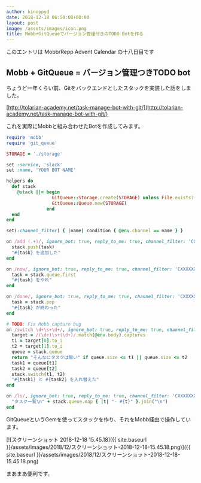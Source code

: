 ```yaml
---
author: kinoppyd
date: 2018-12-18 06:50:08+00:00
layout: post
image: /assets/images/icon.png
title: Mobb+GitQueueでバージョン管理付きのTODO Botを作る
---
```


このエントリは Mobb/Repp Advent Calendar の十八日目です


## Mobb + GitQueue = バージョン管理つきTODO bot


ちょうど一年くらい前、Gitをバックエンドとしたスタックを実装した話をしました。

[http://tolarian-academy.net/task-manage-bot-with-git/](http://tolarian-academy.net/task-manage-bot-with-git/)

これを実際にMobbと組み合わせたBotを作成してみます。

```ruby
require 'mobb'
require 'git_queue'

STORAGE = './storage'

set :service, 'slack'
set :name, 'YOUR BOT NAME'

helpers do
  def stack
    @stack ||= begin
                 GitQueue::Storage.create(STORAGE) unless File.exists?(STORAGE)
                 GitQueue::Queue.new(STORAGE)
               end
  end
end

set(:channel_filter) { |name| condition { @env.channel == name } }

on /add (.+)/, ignore_bot: true, reply_to_me: true, channel_filter: 'CXXXXXXX' do |task|
  stack.push(task)
  "#{task} を追加した"
end

on /now/, ignore_bot: true, reply_to_me: true, channel_filter: 'CXXXXXXX' do
  task = stack.queue.first
  "#{task} をやれ"
end

on /done/, ignore_bot: true, reply_to_me: true, channel_filter: 'CXXXXXXX' do
  task = stack.pop
  "#{task} が終わった"
end

# TODO: Fix Mobb capture bug
on /switch \d+\s+\d+/, ignore_bot: true, reply_to_me: true, channel_filter: 'CXXXXXXX' do
  target = /(\d+)\s+(\d+)/.match(@env.body).captures
  t1 = target[0].to_i
  t2 = target[1].to_i
  queue = stack.queue
  return "そんなにタスクは無い" if queue.size <= t1 || queue.size <= t2
  task1 = queue[t1]
  task2 = queue[t2]
  stack.switch(t1, t2)
  "#{task1} と #{task2} を入れ替えた"
end

on /ls/, ignore_bot: true, reply_to_me: true, channel_filter: 'CXXXXXXX' do
  "タスク一覧\n" + stack.queue.map { |t| "- #{t}" }.join("\n")
end
```

GitQueueというGemを使ってスタックを作り、それをMobb経由で操作しています。

[![スクリーンショット 2018-12-18 15.45.18]({{ site.baseurl }}/assets/images/2018/12/スクリーンショット-2018-12-18-15.45.18.png)]({{ site.baseurl }}/assets/images/2018/12/スクリーンショット-2018-12-18-15.45.18.png)

まあまあ便利です。
